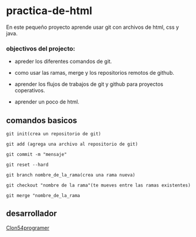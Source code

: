 # **practica-de-html**
En este pequeño proyecto aprende usar git con archivos de html, css y java.

###   objectivos del projecto:

- apreder los diferentes comandos de git.

- como usar las ramas, merge y los repositorios remotos de github.

- aprender los flujos de trabajos de git y github para proyectos coperativos.
- aprender un poco de html.
  
## comandos basicos
```git
git init(crea un repositorio de git)

git add (agrega una archivo al repositorio de git)

git commit -m "mensaje"

git reset --hard

git branch nombre_de_la_rama(crea una rama nueva)

git checkout "nombre de la rama"(te mueves entre las ramas existentes)

git merge "nombre_de_la_rama
```



## desarrollador
[Clon54programer](github.com/clon54programer)